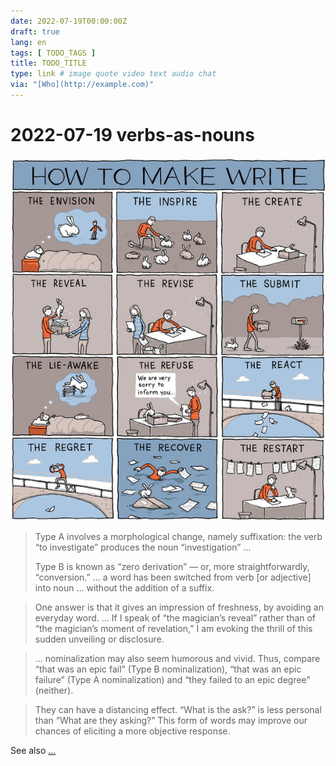 ```yaml
---
date: 2022-07-19T00:00:00Z
draft: true
lang: en
tags: [ TODO_TAGS ]
title: TODO_TITLE
type: link # image quote video text audio chat
via: "[Who](http://example.com)"
---
```



# 2022-07-19 verbs-as-nouns


![2022-07-19 verbs-as-nouns](2022-07-19%20verbs-as-nouns.jpeg)

> Type A involves a morphological change, namely suffixation: the verb “to investigate” produces the noun “investigation” …
> 
> Type B is known as “zero derivation” — or, more straightforwardly, “conversion.” … a word has been switched from verb [or adjective] into noun … without the addition of a suffix.

> One answer is that it gives an impression of freshness, by avoiding an everyday word.
> …
> If I speak of “the magician’s reveal” rather than of “the magician’s moment of revelation,” I am evoking the thrill of this sudden unveiling or disclosure.

> … nominalization may also seem humorous and vivid. Thus, compare “that was an epic fail” (Type B nominalization), “that was an epic failure” (Type A nominalization) and “they failed to an epic degree” (neither).

> They can have a distancing effect. “What is the ask?” is less personal than “What are they asking?” This form of words may improve our chances of eliciting a more objective response.

See also […](nouns-as-verbs.md)
